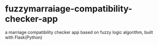 # fuzzymarraiage-compatibility-checker-app
a marriage compatibility checker app based on fuzzy logic algorithm, built with Flask(Python)
